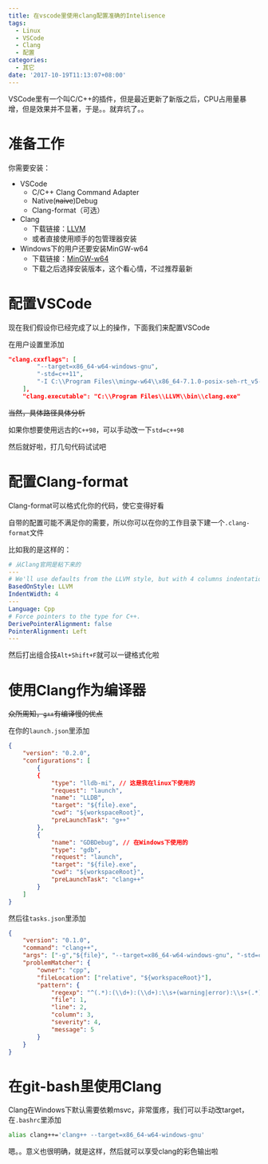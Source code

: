 ```yaml
---
title: 在vscode里使用clang配置准确的Intelisence
tags:
  - Linux
  - VSCode
  - Clang
  - 配置
categories:
  - 其它
date: '2017-10-19T11:13:07+08:00'
---
```


VSCode里有一个叫C/C++的插件，但是最近更新了新版之后，CPU占用量暴增，但是效果并不显著，于是。。就弃坑了。。

<!--more-->

# 准备工作

你需要安装：

- VSCode
  - C/C++ Clang Command Adapter
  - Native(~~naive~~)Debug
  - Clang-format（可选）
- Clang
  - 下载链接：[LLVM](http://releases.llvm.org/download.html)
  - 或者直接使用顺手的包管理器安装
- Windows下的用户还要安装MinGW-w64
  - 下载链接：[MinGW-w64](https://sourceforge.net/projects/mingw-w64/files/)
  - 下载之后选择安装版本，这个看心情，不过推荐最新

# 配置VSCode

现在我们假设你已经完成了以上的操作，下面我们来配置VSCode

在用户设置里添加

``` json
"clang.cxxflags": [
        "--target=x86_64-w64-windows-gnu",
        "-std=c++11",
        "-I C:\\Program Files\\mingw-w64\\x86_64-7.1.0-posix-seh-rt_v5-rev2\\mingw64\\lib\\gcc\\x86_64-w64-mingw32\\7.1.0\\include\\c++"
    ],
    "clang.executable": "C:\\Program Files\\LLVM\\bin\\clang.exe"

```

~~当然，具体路径具体分析~~

如果你想要使用远古的`C++98`，可以手动改一下`std=c++98`

然后就好啦，打几句代码试试吧

# 配置Clang-format

Clang-format可以格式化你的代码，使它变得好看

自带的配置可能不满足你的需要，所以你可以在你的工作目录下建一个`.clang-format`文件

比如我的是这样的：

``` yaml
# 从Clang官网是粘下来的
---
# We'll use defaults from the LLVM style, but with 4 columns indentation.
BasedOnStyle: LLVM
IndentWidth: 4
---
Language: Cpp
# Force pointers to the type for C++.
DerivePointerAlignment: false
PointerAlignment: Left
---

```

然后打出组合技`Alt+Shift+F`就可以一键格式化啦

# 使用Clang作为编译器

~~众所周知，`g++`有编译慢的优点~~

在你的`launch.json`里添加

``` json
{
	"version": "0.2.0",
	"configurations": [
		{
		{
			"type": "lldb-mi", // 这是我在linux下使用的
			"request": "launch",
			"name": "LLDB",
			"target": "${file}.exe",
			"cwd": "${workspaceRoot}",
			"preLaunchTask": "g++"
		},
		{
			"name": "GDBDebug", // 在Windows下使用的
			"type": "gdb",
			"request": "launch",
			"target": "${file}.exe",
			"cwd": "${workspaceRoot}",
			"preLaunchTask": "clang++"
		}
	]
}
```

然后往`tasks.json`里添加

``` json
{
    "version": "0.1.0",
    "command": "clang++",
    "args": ["-g","${file}", "--target=x86_64-w64-windows-gnu", "-std=c++11", "-o", "${file}.exe","-Wall"],
    "problemMatcher": {
        "owner": "cpp",
        "fileLocation": ["relative", "${workspaceRoot}"],
        "pattern": {
            "regexp": "^(.*):(\\d+):(\\d+):\\s+(warning|error):\\s+(.*)$",
            "file": 1,
            "line": 2,
            "column": 3,
            "severity": 4,
            "message": 5
        }
    }
}
```

# 在git-bash里使用Clang

Clang在Windows下默认需要依赖msvc，非常蛋疼，我们可以手动改target，在`.bashrc`里添加

``` bash
alias clang++='clang++ --target=x86_64-w64-windows-gnu'
```

嗯。。意义也很明确，就是这样，然后就可以享受clang的彩色输出啦
